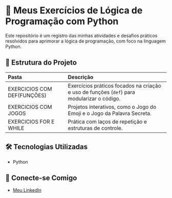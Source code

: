 # 🚀 Meus Exercícios de Lógica de Programação com Python
 
 Este repositório é um registro das minhas atividades e desafios práticos resolvidos para aprimorar a lógica de programação, com foco na linguagem Python.

 ## 📂 Estrutura do Projeto
 
 | Pasta | Descrição |
 | :--- | :--- |
 | EXERCICIOS COM DEF(FUNÇÕES) | Exercícios práticos focados na criação e uso de funções (`def`) para modularizar o código. |
 | EXERCICIOS COM JOGOS | Projetos interativos, como o Jogo do Emoji e o Jogo da Palavra Secreta. |
 | EXERCICIOS FOR E WHILE | Prática com laços de repetição e estruturas de controle. |
 
 
 ## 🛠️ Tecnologias Utilizadas
 
 * Python
 
 
 ## 📧 Conecte-se Comigo
 
* [Meu LinkedIn](https://www.linkedin.com/in/miguel-expedito-2aa2a9164/)
